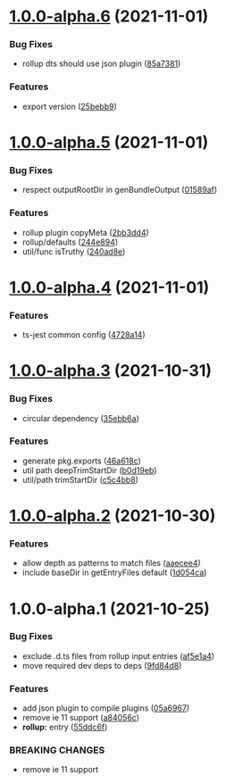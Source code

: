 # [1.0.0-alpha.6](https://github.com/tlibjs/scripts/compare/v1.0.0-alpha.5...v1.0.0-alpha.6) (2021-11-01)


### Bug Fixes

* rollup dts should use json plugin ([85a7381](https://github.com/tlibjs/scripts/commit/85a7381635c92f0fa840500cfd407ab6d6f7ac0c))


### Features

* export version ([25bebb9](https://github.com/tlibjs/scripts/commit/25bebb9d11ec7cf370b26e0475eecb812d73673b))

# [1.0.0-alpha.5](https://github.com/tlibjs/scripts/compare/v1.0.0-alpha.4...v1.0.0-alpha.5) (2021-11-01)


### Bug Fixes

* respect outputRootDir in genBundleOutput ([01589af](https://github.com/tlibjs/scripts/commit/01589af1a67680e1d178a1bc79a52262093ae5bf))


### Features

* rollup plugin copyMeta ([2bb3dd4](https://github.com/tlibjs/scripts/commit/2bb3dd43bdcacea01a32295236a381d48b028292))
* rollup/defaults ([244e894](https://github.com/tlibjs/scripts/commit/244e894d6fd1899c62df00fc47c44eb1198fd318))
* util/func isTruthy ([240ad8e](https://github.com/tlibjs/scripts/commit/240ad8e30db09f741cd1e6c4caf4875bf9ff0b23))

# [1.0.0-alpha.4](https://github.com/tlibjs/scripts/compare/v1.0.0-alpha.3...v1.0.0-alpha.4) (2021-11-01)


### Features

* ts-jest common config ([4728a14](https://github.com/tlibjs/scripts/commit/4728a14012c41d0482d6222be994f0ea754af93f))

# [1.0.0-alpha.3](https://github.com/tlibjs/scripts/compare/v1.0.0-alpha.2...v1.0.0-alpha.3) (2021-10-31)


### Bug Fixes

* circular dependency ([35ebb6a](https://github.com/tlibjs/scripts/commit/35ebb6a378ee3c11c7cf1c7588d763b2e3a0f861))


### Features

* generate pkg.exports ([46a618c](https://github.com/tlibjs/scripts/commit/46a618cfed072e5ebc55ebb10a7e7cd74298b342))
* util path deepTrimStartDir ([b0d19eb](https://github.com/tlibjs/scripts/commit/b0d19eb84fd75c70f23eb6b8714621660b9da018))
* util/path trimStartDir ([c5c4bb8](https://github.com/tlibjs/scripts/commit/c5c4bb8ae247b3c2c6258b622bed4b29fd759824))

# [1.0.0-alpha.2](https://github.com/tlibjs/scripts/compare/v1.0.0-alpha.1...v1.0.0-alpha.2) (2021-10-30)


### Features

* allow depth as patterns to match files ([aaecee4](https://github.com/tlibjs/scripts/commit/aaecee4f1010cdde15844c2708c0405340629152))
* include baseDir in getEntryFiles default ([1d054ca](https://github.com/tlibjs/scripts/commit/1d054ca267007ea6b284e93fc09707650c2ea734))

# 1.0.0-alpha.1 (2021-10-25)


### Bug Fixes

* exclude .d.ts files from rollup input entries ([af5e1a4](https://github.com/tlibjs/scripts/commit/af5e1a4df31bf11f4f20ba9aec1c253fa1644dc9))
* move required dev deps to deps ([9fd84d8](https://github.com/tlibjs/scripts/commit/9fd84d81d5aa3b8b36cb3cc5c2fad5a7b4482932))


### Features

* add json plugin to compile plugins ([05a6967](https://github.com/tlibjs/scripts/commit/05a696790941faf786854f9cdea43bca10c7b08b))
* remove ie 11 support ([a84056c](https://github.com/tlibjs/scripts/commit/a84056c98a45a7ec49352a549a3e071613101481))
* **rollup:** entry ([55ddc6f](https://github.com/tlibjs/scripts/commit/55ddc6fa275e1ad5cc40720f18df34ff1ef7d27b))


### BREAKING CHANGES

* remove ie 11 support
